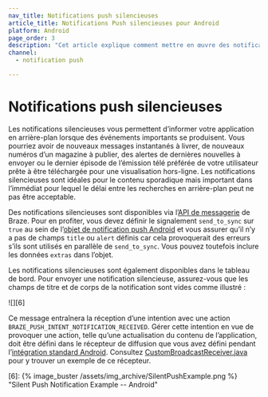 ```yaml
---
nav_title: Notifications push silencieuses
article_title: Notifications Push silencieuses pour Android
platform: Android
page_order: 3
description: "Cet article explique comment mettre en œuvre des notifications push silencieuses dans votre application Android."
channel:
  - notification push

---
```


# Notifications push silencieuses

Les notifications silencieuses vous permettent d’informer votre application en arrière-plan lorsque des événements importants se produisent. Vous pourriez avoir de nouveaux messages instantanés à livrer, de nouveaux numéros d’un magazine à publier, des alertes de dernières nouvelles à envoyer ou le dernier épisode de l’émission télé préférée de votre utilisateur prête à être téléchargée pour une visualisation hors-ligne. Les notifications silencieuses sont idéales pour le contenu sporadique mais important dans l’immédiat pour lequel le délai entre les recherches en arrière-plan peut ne pas être acceptable.

Des notifications silencieuses sont disponibles via l’[API de messagerie][2] de Braze. Pour en profiter, vous devez définir le signalement `send_to_sync` sur `true` au sein de l’[objet de notification push Android][3] et vous assurer qu’il n’y a pas de champs `title` ou `alert` définis car cela provoquerait des erreurs s’ils sont utilisés en parallèle de `send_to_sync`. Vous pouvez toutefois inclure les données `extras` dans l’objet.

Les notifications silencieuses sont également disponibles dans le tableau de bord. Pour envoyer une notification silencieuse, assurez-vous que les champs de titre et de corps de la notification sont vides comme illustré :

![][6]

Ce message entraînera la réception d’une intention avec une action `BRAZE_PUSH_INTENT_NOTIFICATION_RECEIVED`. Gérer cette intention en vue de provoquer une action, telle qu’une actualisation du contenu de l’application, doit être défini dans le récepteur de diffusion que vous avez défini pendant l’[intégration standard Android][4]. Consultez [CustomBroadcastReceiver.java][5] pour y trouver un exemple de ce récepteur.

[2]: {{site.baseurl}}/api/endpoints/messaging/
[3]: {{site.baseurl}}/api/objects_filters/messaging/android_object/
[4]: {{site.baseurl}}/developer_guide/platform_integration_guides/android/push_notifications/android/integration/standard_integration/#custom-handling-for-push-receipts-opens-dismissals-and-key-value-pairs
[5]: https://github.com/Appboy/appboy-android-sdk/blob/master/samples/custom-broadcast/src/main/java/com/braze/custombroadcast/CustomBroadcastReceiver.java
[6]: {% image_buster /assets/img_archive/SilentPushExample.png %} "Silent Push Notification Example -- Android"
